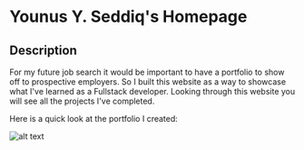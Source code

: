 # Younus Y. Seddiq's Homepage

## Description

For my future job search it would be important to have a portfolio to show off to prospective employers.
So I built this website as a way to showcase what I've learned as a Fullstack developer.  Looking through this website
you will see all the projects I've completed.

Here is a quick look at the portfolio I created:

![alt text](./assets/images/screenshot.jpg)
